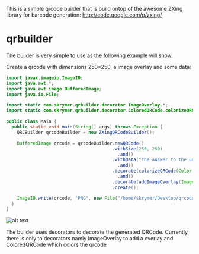 This is a simple qrcode builder that is build ontop of the awesome ZXing library for barcode generation: http://code.google.com/p/zxing/

qrbuilder
=========

The builder is very simple to use as the following example will show.

Create a qrcode with dimensions 250*250, a image overlay and some data:

```java
import javax.imageio.ImageIO;
import java.awt.*;
import java.awt.image.BufferedImage;
import java.io.File;

import static com.skrymer.qrbuilder.decorator.ImageOverlay.*;
import static com.skrymer.qrbuilder.decorator.ColoredQRCode.colorizeQRCode;

public class Main {
  public static void main(String[] args) throws Exception {
    QRCBuilder qrcodeBuilder = new ZXingQRCodeBuilder();

    BufferedImage qrcode = qrcodeBuilder.newQRCode()
                                        .withSize(250, 250)
                                          .and()
                                        .withData("The answer to the universe and everything: 42")
                                          .and()
                                        .decorate(colorizeQRCode(Color.green.darker()))
                                          .and()
                                        .decorate(addImageOverlay(ImageIO.read(new File("src/test/resources/images/skull_bw.png")), 0.25f, 1f))
                                        .create();

    ImageIO.write(qrcode, "PNG", new File("/home/skrymer/Desktop/qrcode.png"));
  }
}

```
![alt text](https://raw.github.com/wiki/skrymer/qrbuilder/images/qrcode.png "QRCode")

The builder uses decorators to decorate the generated QRCode. Currently there is only to decorators namly ImageOverlay to add a overlay and ColoredQRCode which colors the qrcode
